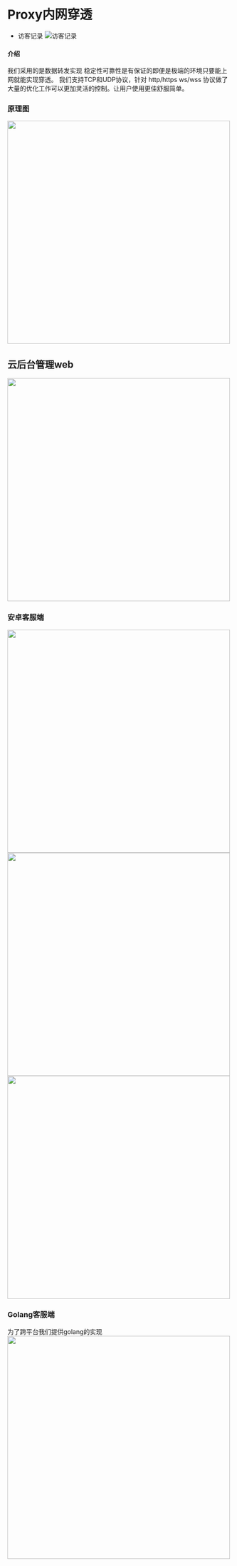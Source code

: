 # Proxy内网穿透

- 访客记录
  ![访客记录](https://count.kjchmc.cn/get/@ByUsi-Proxy?theme=rule34)

#### 介绍
我们采用的是数据转发实现 稳定性可靠性是有保证的即便是极端的环境只要能上网就能实现穿透。
我们支持TCP和UDP协议，针对 http/https ws/wss 协议做了大量的优化工作可以更加灵活的控制。让用户使用更佳舒服简单。

### 原理图

<img src="https://gitee.com/byusi/proxy/raw/master/doc/img_1.png" width="500" />


## 云后台管理web

<img src="https://gitee.com/byusi/proxy/raw/master/doc/img_3.png" width="500" />



### 安卓客服端
<img src="https://gitee.com/byusi/proxy/raw/master/doc/d.jpg" width="500" />
<img src="https://gitee.com/byusi/proxy/raw/master/doc/e.jpg" width="500" />
<img src="https://gitee.com/byusi/proxy/raw/master/doc/f.jpg" width="500" />

### Golang客服端
为了跨平台我们提供golang的实现
<img src="https://gitee.com/byusi/proxy/raw/master/doc/c.png" width="500" />
